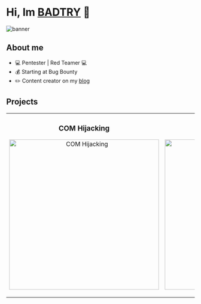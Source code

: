 
<div aling="center">
  <h1>Hi, Im <a href="https://godbadtry.github.io/">BADTRY</a> 👋</h1>
</div>

<img src="https://imgur.com/vxaPhBd.png" alt="banner">

## About me

- 💻 Pentester | Red Teamer 💻
- 💰 Starting at Bug Bounty
- ✏️ Content creator on my [blog](https://godbadtry.github.io/)

## Projects

<table>
<tr>
<td width="50%">
<h3 align="center">COM Hijacking</h3>
<div align="center">
<a href="https://godbadtry.github.io/posts/ComHijacking/" target="_blank"><img src="https://godbadtry.github.io/assets/img/ComHijacking/ComHijacking.jpg" width="400" alt="COM Hijacking"></a>
<p>
</p>
</div>
</td>

<td width="50%">
<h3 align="center">goCracker</h3>
<div align="center">                                       
<a href="https://github.com/godBADTRY/goCracker" target="_blank"><img src="https://cyberhoot.com/wp-content/uploads/2020/06/hacker-1024x576.png" width="400" alt="goCracker"></a>
<p>
</p>
</div>                                                             
</table>                                                                                 
